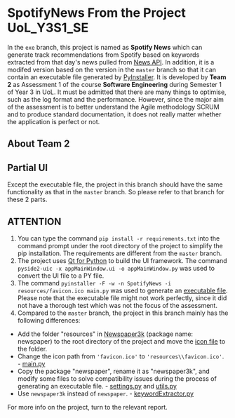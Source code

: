 # SpotifyNews From the Project UoL_Y3S1_SE

In the `exe` branch, this project is named as **Spotify News** which can generate track recommendations from Spotify based on keywords extracted from that day's news pulled from [News API](https://newsapi.org/). In addition, it is a modifed version based on the version in the `master` branch so that it can contain an executable file generated by [PyInstaller](https://pypi.org/project/PyInstaller/). It is developed by **Team 2** as Assessment 1 of the course **Software Engineering** during Semester 1 of Year 3 in UoL. It must be admitted that there are many things to optimise, such as the log format and the performance. However, since the major aim of the assessment is to better understand the Agile methodology SCRUM and to produce standard documentation, it does not really matter whether the application is perfect or not.

## About Team 2

## Partial UI

Except the executable file, the project in this branch should have the same functionality as that in the `master` branch. So please refer to that branch for these 2 parts.

## ATTENTION

1. You can type the command `pip install -r requirements.txt` into the command prompt under the root directory of the project to simplify the pip installation. The requirements are different from the `master` branch.
2. The project uses [Qt for Python](https://www.qt.io/qt-for-python) to build the UI framework. The command `pyside2-uic -x appMainWindow.ui -o appMainWindow.py` was used to convert the UI file to a PY file.
3. The command `pyinstaller -F -w -n SpotifyNews -i resources/favicon.ico main.py` was used to generate an [executable file](https://github.com/ArvinZJC/UoL_Y3S1_SE/tree/exe/SpotifyNews/Executable%20File). Please note that the executable file might not work perfectly, since it did not have a thorough test which was not the focus of the assessment.
4. Compared to the `master` branch, the project in this branch mainly has the following differences:

* Add the folder "resources" in [Newspaper3k](https://pypi.org/project/newspaper3k/) (package name: newspaper) to the root directory of the project and move the [icon file](https://github.com/ArvinZJC/UoL_Y3S1_SE/tree/exe/SpotifyNews/resources) to the folder.
* Change the icon path from `'favicon.ico'` to `'resources\\favicon.ico'`. - [main.py](https://github.com/ArvinZJC/UoL_Y3S1_SE/blob/exe/SpotifyNews/main.py)
* Copy the package "newspaper", rename it as "newspaper3k", and modify some files to solve compatibility issues during the process of generating an executable file. - [settings.py](https://github.com/ArvinZJC/UoL_Y3S1_SE/blob/exe/SpotifyNews/newspaper3k/settings.py) and [utils.py](https://github.com/ArvinZJC/UoL_Y3S1_SE/blob/exe/SpotifyNews/newspaper3k/utils.py)
* Use `newspaper3k` instead of `newspaper`. - [keywordExtractor.py](https://github.com/ArvinZJC/UoL_Y3S1_SE/blob/exe/SpotifyNews/keywordExtractor.py)

For more info on the project, turn to the relevant report.